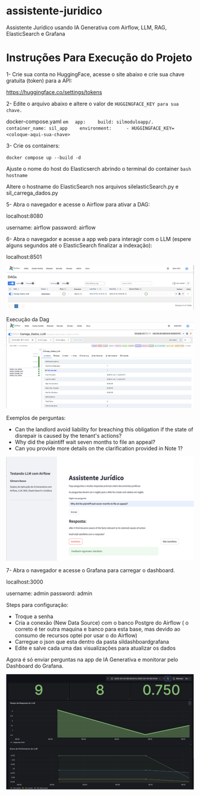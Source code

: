 # assistente-juridico
Assistente Jurídico usando IA Generativa com Airflow, LLM, RAG, ElasticSearch e Grafana


# Instruções Para Execução do Projeto

1- Crie sua conta no HuggingFace, acesse o site abaixo e crie sua chave gratuita (token) para a API:

https://huggingface.co/settings/tokens

2- Edite o arquivo abaixo e altere o valor de `HUGGINGFACE_KEY para sua chave.`

docker-compose.yaml
`em` 
`  app:`
`    build: silmoduloapp/.`
`    container_name: sil_app`
`    environment:`
`      - HUGGINGFACE_KEY=<coloque-aqui-sua-chave> `

3- Crie os containers:

`docker compose up --build -d`

Ajuste o nome do host do Elasticserch abrindo o terminal do container
`bash`
`hostname`

Altere o hostname do ElasticSearch nos arquivos silelasticSearch.py e sil_carrega_dados.py

5- Abra o navegador e acesse o Airflow para ativar a DAG:

localhost:8080

username: airflow
password: airflow

6- Abra o navegador e acesse a app web para interagir com o LLM (espere alguns segundos até o ElasticSearch finalizar a indexação):

localhost:8501

![interface](/images/dag.png)

Execução da Dag
![interface](/images/dag2.png)

Exemplos de perguntas:

- Can the landlord avoid liability for breaching this obligation if the state of disrepair is caused by the tenant's actions?
- Why did the plaintiff wait seven months to file an appeal?
- Can you provide more details on the clarification provided in Note 1?

![interface](/images/app.png)

7- Abra o navegador e acesse o Grafana para carregar o dashboard.

localhost:3000

username: admin
password: admin

Steps para configuração:

- Troque a senha
- Cria a conexão (New Data Source) com o banco Postgre do Airflow ( o correto é ter outra maquina e banco para esta base, mas devido ao consumo de recursos optei por usar o do Airflow)
- Carregue o json que esta dentro da pasta sildashboardgrafana
- Edite e salve cada uma das visualizações para atualizar os dados

Agora é só enviar perguntas na app de IA Generativa e monitorar pelo Dashboard do Grafana.


![interface](/images/Grafana.png)
